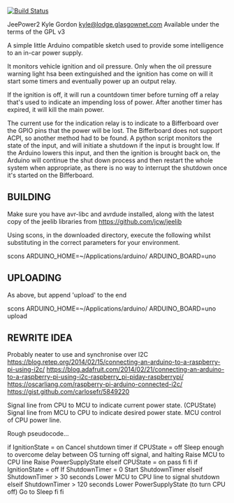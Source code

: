 [![Build Status](https://travis-ci.org/kylegordon/JeePower2.png?branch=master)](https://travis-ci.org/kylegordon/JeePower2)

JeePower2
Kyle Gordon <kyle@lodge.glasgownet.com>
Available under the terms of the GPL v3

A simple little Arduino compatible sketch used to provide some intelligence to an in-car power supply.

It monitors vehicle ignition and oil pressure. Only when the oil pressure warning light hsa been extinguished and the ignition has come on will it start some timers and eventually power up an output relay.

If the ignition is off, it will run a countdown timer before turning off a relay that's used to indicate an impending loss of power. After another timer has expired, it will kill the main power.

The current use for the indication relay is to indicate to a Bifferboard over the GPIO pins that the power will be lost. The Bifferboard does not support ACPI, so another method had to be found. A python script monitors the state of the input, and will initiate a shutdown if the input is brought low. If the Arduino lowers this input, and then the ignition is brought back on, the Arduino will continue the shut down process and then restart the whole system when appropriate, as there is no way to interrupt the shutdown once it's started on the Bifferboard.

BUILDING
--------

Make sure you have avr-libc and avrdude installed, along with the latest copy of the jeelib libraries from https://github.com/jcw/jeelib

Using scons, in the downloaded directory, execute the following whilst substituting in the correct parameters for your environment.

scons ARDUINO_HOME=~/Applications/arduino/ ARDUINO_BOARD=uno

UPLOADING
---------

As above, but append 'upload' to the end

scons ARDUINO_HOME=~/Applications/arduino/ ARDUINO_BOARD=uno upload

REWRITE IDEA
------------

Probably neater to use and synchronise over I2C
https://blog.retep.org/2014/02/15/connecting-an-arduino-to-a-raspberry-pi-using-i2c/
https://blog.adafruit.com/2014/02/21/connecting-an-arduino-to-a-raspberry-pi-using-i2c-raspberry_pi-piday-raspberrypi/
https://oscarliang.com/raspberry-pi-arduino-connected-i2c/
https://gist.github.com/carlosefr/5849220

Signal line from CPU to MCU to indicate current power state. (CPUState)
Signal line from MCU to CPU to indicate desired power state.
MCU control of CPU power line.

Rough pseudocode...

if IgnitionState = on
  Cancel shutdown timer
  if CPUState = off
    Sleep enough to overcome delay between OS turning off signal, and halting
    Raise MCU to CPU line
    Raise PowerSupplyState
  elseif CPUState = on
    pass
  fi
fi
if IgnitionState = off
  If ShutdownTimer = 0
    Start ShutdownTimer
  elseif ShutdownTimer > 30 seconds
    Lower MCU to CPU line to signal shutdown
  elseif ShutdownTimer > 120 seconds
    Lower PowerSupplyState (to turn CPU off)
    Go to Sleep
  fi
fi
